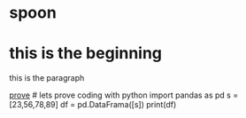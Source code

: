 # spoon
<Doctype html>
<html>
<head>
<Title>I'm learning code or coding</title>
</head>
<body>
<h1>this is the beginning</h1>
<p>this is the paragraph</p>
<a href=https://www.colgate.com>prove</a>
</body>
</html>
# lets prove coding with python
import pandas as pd
s = [23,56,78,89]
df = pd.DataFrama([s])
print(df)
